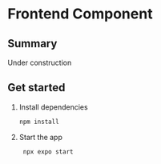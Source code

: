 # Frontend Component

## Summary

Under construction


## Get started

1. Install dependencies

   ```bash
   npm install
   ```

2. Start the app

   ```bash
    npx expo start
   ```
